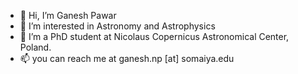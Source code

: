 - 👋 Hi, I’m Ganesh Pawar
- 👀 I’m interested in Astronomy and Astrophysics 
- 🌱 I’m a PhD student at Nicolaus Copernicus Astronomical Center, Poland.
- 📫 you can reach me at ganesh.np [at] somaiya.edu 

<!---
ganesh1076/ganesh1076 is a ✨ special ✨ repository because its `README.md` (this file) appears on your GitHub profile.
You can click the Preview link to take a look at your changes.
--->
